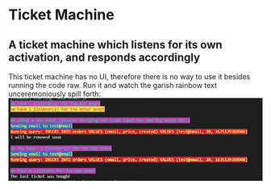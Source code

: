 # Ticket Machine

## A ticket machine which listens for its own activation, and responds accordingly

This ticket machine has no UI, therefore there is no way to use it besides running the code raw. Run it and watch the garish rainbow text unceremoniously spill forth:
![aaah the colors](https://github.com/RVCC-IDMX/ticket-manager-timcarroll761/blob/main/Screenshot_29.png?raw=true)
